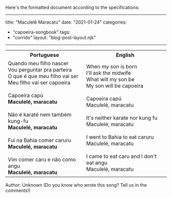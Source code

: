 Here's the formatted document according to the specifications:

---
title: "Maculelê Maracatu"
date: "2021-01-24"
categories: 
  - "capoeira-songbook"
tags: 
  - "corrido"
layout: "blog-post-layout.njk"
---

<table class="capoeira-table">
    <tr class="header-row">
        <th>Portuguese</th>
        <th>English</th>
    </tr>
    <tr>
        <td>Quando meu filho nascer<br>
Vou perguntar pra parteira<br>
O que é que meu filho vai ser<br>
Meu filho vai ser capoeira<br>
<br>
Capoeira capú<br>
<strong>Maculelé, maracatu</strong><br>
<br>
Não é karaté nem também kung-fu<br>
<strong>Maculelé, maracatu</strong><br>
<br>
Fui na Bahia comer caruru<br>
<strong>Maculelé, maracatu</strong><br>
<br>
Vim comer caru e não como angu<br>
<strong>Maculelé, maracatu</strong></td>
        <td>When my son is born<br>
I'll ask the midwife<br>
What will my son be<br>
My son will be capoeira<br>
<br>
Capoeira capú<br>
Maculelé, maracatu<br>
<br>
It's neither karate nor kung fu<br>
Maculelé, maracatu<br>
<br>
I went to Bahia to eat caruru<br>
Maculelé, maracatu<br>
<br>
I came to eat caru and I don't eat angu<br>
Maculelé, maracatu</td>
    </tr>
</table>

<figcaption>

Author: Unknown (Do you know who wrote this song? Tell us in the comments!)

</figcaption>